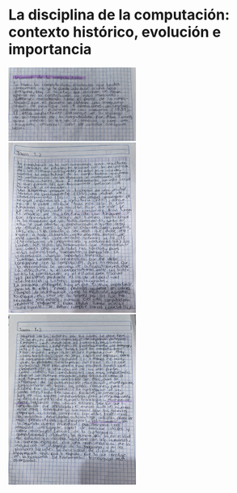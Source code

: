 # La disciplina de la computación: contexto histórico, evolución e importancia
<img src="https://github.com/EuniceGallegos/Informatica-1/blob/main/Images/WhatsApp%20Image%202023-09-17%20at%2021.04.17.jpeg" alt="ejemplo" width="50%"/>
<img src="https://github.com/EuniceGallegos/Informatica-1/blob/main/Images/WhatsApp%20Image%202023-09-17%20at%2021.04.17%20(1).jpeg" alt="ejemplo" width="50%"/> 
<img src="https://github.com/EuniceGallegos/Informatica-1/blob/main/Images/WhatsApp%20Image%202023-09-17%20at%2021.04.17%20(2).jpeg" alt="ejemplo" width="50%"/>

